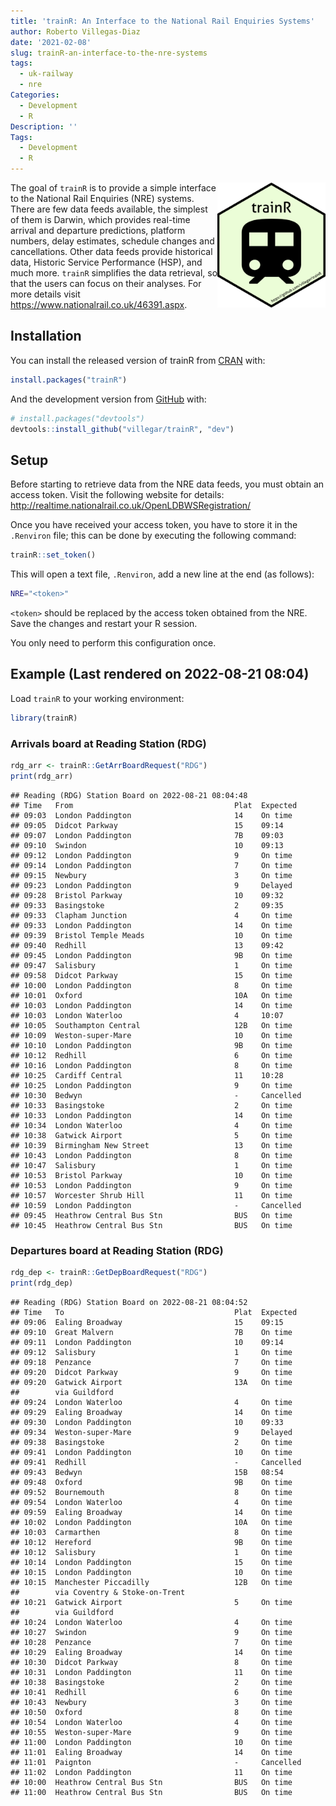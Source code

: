 ```yaml
---
title: 'trainR: An Interface to the National Rail Enquiries Systems'
author: Roberto Villegas-Diaz
date: '2021-02-08'
slug: trainR-an-interface-to-the-nre-systems
tags:
  - uk-railway
  - nre
Categories:
  - Development
  - R
Description: ''
Tags:
  - Development
  - R
---
```


<img src="https://raw.githubusercontent.com/villegar/trainR/main/inst/images/logo.png" alt="logo" align="right" height=200px/>

The goal of `trainR` is to provide a simple interface to the 
National Rail Enquiries (NRE) systems. There are few data feeds 
available, the simplest of them is Darwin, which provides real-time 
arrival and departure predictions, platform numbers, delay estimates, 
schedule changes and cancellations. Other data feeds provide historical 
data, Historic Service Performance (HSP), and much more. `trainR` 
simplifies the data retrieval, so that the users can focus on their 
analyses. For more details visit 
https://www.nationalrail.co.uk/46391.aspx.

## Installation

You can install the released version of trainR from [CRAN](https://CRAN.R-project.org) with:

``` r
install.packages("trainR")
```

And the development version from [GitHub](https://github.com/) with:

``` r
# install.packages("devtools")
devtools::install_github("villegar/trainR", "dev")
```

## Setup
Before starting to retrieve data from the NRE data feeds, you must obtain an access token. 
Visit the following website for details: http://realtime.nationalrail.co.uk/OpenLDBWSRegistration/

Once you have received your access token, you have to store it in the `.Renviron` file; this can be 
done by executing the following command:


```r
trainR::set_token()
```

This will open a text file, `.Renviron`, add a new line at the end (as follows):

```bash
NRE="<token>"
```

`<token>` should be replaced by the access token obtained from the NRE. Save the changes and restart 
your R session.

You only need to perform this configuration once.

## Example (Last rendered on 2022-08-21 08:04)

Load `trainR` to your working environment:

```r
library(trainR)
```

### Arrivals board at Reading Station (RDG)


```r
rdg_arr <- trainR::GetArrBoardRequest("RDG")
print(rdg_arr)
```

```
## Reading (RDG) Station Board on 2022-08-21 08:04:48
## Time   From                                    Plat  Expected
## 09:03  London Paddington                       14    On time
## 09:05  Didcot Parkway                          15    09:14
## 09:07  London Paddington                       7B    09:03
## 09:10  Swindon                                 10    09:13
## 09:12  London Paddington                       9     On time
## 09:14  London Paddington                       7     On time
## 09:15  Newbury                                 3     On time
## 09:23  London Paddington                       9     Delayed
## 09:28  Bristol Parkway                         10    09:32
## 09:33  Basingstoke                             2     09:35
## 09:33  Clapham Junction                        4     On time
## 09:33  London Paddington                       14    On time
## 09:39  Bristol Temple Meads                    10    On time
## 09:40  Redhill                                 13    09:42
## 09:45  London Paddington                       9B    On time
## 09:47  Salisbury                               1     On time
## 09:58  Didcot Parkway                          15    On time
## 10:00  London Paddington                       8     On time
## 10:01  Oxford                                  10A   On time
## 10:03  London Paddington                       14    On time
## 10:03  London Waterloo                         4     10:07
## 10:05  Southampton Central                     12B   On time
## 10:09  Weston-super-Mare                       10    On time
## 10:10  London Paddington                       9B    On time
## 10:12  Redhill                                 6     On time
## 10:16  London Paddington                       8     On time
## 10:25  Cardiff Central                         11    10:28
## 10:25  London Paddington                       9     On time
## 10:30  Bedwyn                                  -     Cancelled
## 10:33  Basingstoke                             2     On time
## 10:33  London Paddington                       14    On time
## 10:34  London Waterloo                         4     On time
## 10:38  Gatwick Airport                         5     On time
## 10:39  Birmingham New Street                   13    On time
## 10:43  London Paddington                       8     On time
## 10:47  Salisbury                               1     On time
## 10:53  Bristol Parkway                         10    On time
## 10:53  London Paddington                       9     On time
## 10:57  Worcester Shrub Hill                    11    On time
## 10:59  London Paddington                       -     Cancelled
## 09:45  Heathrow Central Bus Stn                BUS   On time
## 10:45  Heathrow Central Bus Stn                BUS   On time
```

### Departures board at Reading Station (RDG)


```r
rdg_dep <- trainR::GetDepBoardRequest("RDG")
print(rdg_dep)
```

```
## Reading (RDG) Station Board on 2022-08-21 08:04:52
## Time   To                                      Plat  Expected
## 09:06  Ealing Broadway                         15    09:15
## 09:10  Great Malvern                           7B    On time
## 09:11  London Paddington                       10    09:14
## 09:12  Salisbury                               1     On time
## 09:18  Penzance                                7     On time
## 09:20  Didcot Parkway                          9     On time
## 09:20  Gatwick Airport                         13A   On time
##        via Guildford                           
## 09:24  London Waterloo                         4     On time
## 09:29  Ealing Broadway                         14    On time
## 09:30  London Paddington                       10    09:33
## 09:34  Weston-super-Mare                       9     Delayed
## 09:38  Basingstoke                             2     On time
## 09:41  London Paddington                       10    On time
## 09:41  Redhill                                 -     Cancelled
## 09:43  Bedwyn                                  15B   08:54
## 09:48  Oxford                                  9B    On time
## 09:52  Bournemouth                             8     On time
## 09:54  London Waterloo                         4     On time
## 09:59  Ealing Broadway                         14    On time
## 10:02  London Paddington                       10A   On time
## 10:03  Carmarthen                              8     On time
## 10:12  Hereford                                9B    On time
## 10:12  Salisbury                               1     On time
## 10:14  London Paddington                       15    On time
## 10:15  London Paddington                       10    On time
## 10:15  Manchester Piccadilly                   12B   On time
##        via Coventry & Stoke-on-Trent           
## 10:21  Gatwick Airport                         5     On time
##        via Guildford                           
## 10:24  London Waterloo                         4     On time
## 10:27  Swindon                                 9     On time
## 10:28  Penzance                                7     On time
## 10:29  Ealing Broadway                         14    On time
## 10:30  Didcot Parkway                          8     On time
## 10:31  London Paddington                       11    On time
## 10:38  Basingstoke                             2     On time
## 10:41  Redhill                                 6     On time
## 10:43  Newbury                                 3     On time
## 10:50  Oxford                                  8     On time
## 10:54  London Waterloo                         4     On time
## 10:55  Weston-super-Mare                       9     On time
## 11:00  London Paddington                       10    On time
## 11:01  Ealing Broadway                         14    On time
## 11:01  Paignton                                -     Cancelled
## 11:02  London Paddington                       11    On time
## 10:00  Heathrow Central Bus Stn                BUS   On time
## 11:00  Heathrow Central Bus Stn                BUS   On time
```
